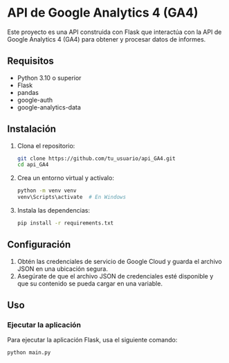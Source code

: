 # API de Google Analytics 4 (GA4)

Este proyecto es una API construida con Flask que interactúa con la API de Google Analytics 4 (GA4) para obtener y procesar datos de informes.

## Requisitos

- Python 3.10 o superior
- Flask
- pandas
- google-auth
- google-analytics-data

## Instalación

1. Clona el repositorio:
    ```bash
    git clone https://github.com/tu_usuario/api_GA4.git
    cd api_GA4
    ```

2. Crea un entorno virtual y actívalo:
    ```bash
    python -m venv venv
    venv\Scripts\activate  # En Windows
    ```

3. Instala las dependencias:
    ```bash
    pip install -r requirements.txt
    ```

## Configuración

1. Obtén las credenciales de servicio de Google Cloud y guarda el archivo JSON en una ubicación segura.
2. Asegúrate de que el archivo JSON de credenciales esté disponible y que su contenido se pueda cargar en una variable.

## Uso

### Ejecutar la aplicación

Para ejecutar la aplicación Flask, usa el siguiente comando:
```bash
python main.py